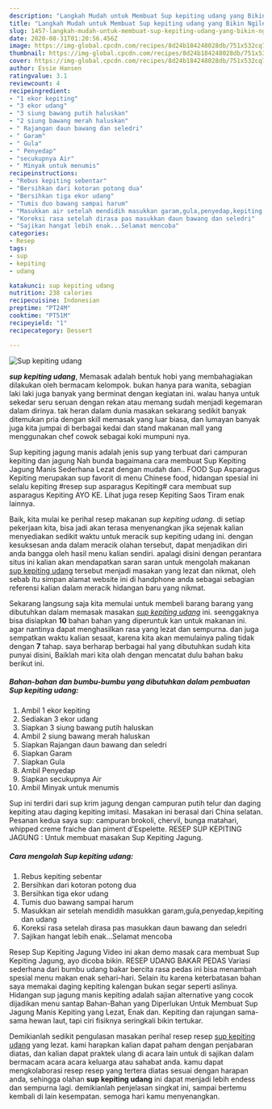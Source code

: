 ```yaml
---
description: "Langkah Mudah untuk Membuat Sup kepiting udang yang Bikin Ngiler"
title: "Langkah Mudah untuk Membuat Sup kepiting udang yang Bikin Ngiler"
slug: 1457-langkah-mudah-untuk-membuat-sup-kepiting-udang-yang-bikin-ngiler
date: 2020-08-31T01:20:56.456Z
image: https://img-global.cpcdn.com/recipes/8d24b184248028db/751x532cq70/sup-kepiting-udang-foto-resep-utama.jpg
thumbnail: https://img-global.cpcdn.com/recipes/8d24b184248028db/751x532cq70/sup-kepiting-udang-foto-resep-utama.jpg
cover: https://img-global.cpcdn.com/recipes/8d24b184248028db/751x532cq70/sup-kepiting-udang-foto-resep-utama.jpg
author: Essie Hansen
ratingvalue: 3.1
reviewcount: 4
recipeingredient:
- "1 ekor kepiting"
- "3 ekor udang"
- "3 siung bawang putih haluskan"
- "2 siung bawang merah haluskan"
- " Rajangan daun bawang dan seledri"
- " Garam"
- " Gula"
- " Penyedap"
- "secukupnya Air"
- " Minyak untuk menumis"
recipeinstructions:
- "Rebus kepiting sebentar"
- "Bersihkan dari kotoran potong dua"
- "Bersihkan tiga ekor udang"
- "Tumis duo bawang sampai harum"
- "Masukkan air setelah mendidih masukkan garam,gula,penyedap,kepiting dan udang"
- "Koreksi rasa setelah dirasa pas masukkan daun bawang dan seledri"
- "Sajikan hangat lebih enak...Selamat mencoba"
categories:
- Resep
tags:
- sup
- kepiting
- udang

katakunci: sup kepiting udang 
nutrition: 238 calories
recipecuisine: Indonesian
preptime: "PT24M"
cooktime: "PT51M"
recipeyield: "1"
recipecategory: Dessert

---
```



![Sup kepiting udang](https://img-global.cpcdn.com/recipes/8d24b184248028db/751x532cq70/sup-kepiting-udang-foto-resep-utama.jpg)

<b><i>sup kepiting udang</i></b>, Memasak adalah bentuk hobi yang membahagiakan dilakukan oleh bermacam kelompok. bukan hanya para wanita, sebagian laki laki juga banyak yang berminat dengan kegiatan ini. walau hanya untuk sekedar seru seruan dengan rekan atau memang sudah menjadi kegemaran dalam dirinya. tak heran dalam dunia masakan sekarang sedikit banyak ditemukan pria dengan skill memasak yang luar biasa, dan lumayan banyak juga kita jumpai di berbagai kedai dan stand makanan mall yang menggunakan chef cowok sebagai koki mumpuni nya.

Sup kepiting jagung manis adalah jenis sup yang terbuat dari campuran kepiting dan jagung Nah bunda bagaimana cara membuat Sup Kepiting Jagung Manis Sederhana Lezat dengan mudah dan.. FOOD Sup Asparagus Kepiting merupakan sup favorit di menu Chinese food, hidangan spesial ini selalu kepiting #resep sup asparagus Kepiting# cara membuat sup asparagus Kepiting AYO KE. Lihat juga resep Kepiting Saos Tiram enak lainnya.

Baik, kita mulai ke perihal resep makanan <i>sup kepiting udang</i>. di setiap pekerjaan kita, bisa jadi akan terasa menyenangkan jika sejenak kalian menyediakan sedikit waktu untuk meracik sup kepiting udang ini. dengan kesuksesan anda dalam meracik olahan tersebut, dapat menjadikan diri anda bangga oleh hasil menu kalian sendiri. apalagi disini dengan perantara situs ini kalian akan mendapatkan saran saran untuk mengolah makanan <u>sup kepiting udang</u> tersebut menjadi masakan yang lezat dan nikmat, oleh sebab itu simpan alamat website ini di handphone anda sebagai sebagian referensi kalian dalam meracik hidangan baru yang nikmat.


Sekarang langsung saja kita memulai untuk membeli barang barang yang dibutuhkan dalam memasak masakan <u><i>sup kepiting udang</i></u> ini. seenggaknya bisa disiapkan <b>10</b> bahan bahan yang diperuntuk kan untuk makanan ini. agar nantinya dapat menghasilkan rasa yang lezat dan sempurna. dan juga sempatkan waktu kalian sesaat, karena kita akan memulainya paling tidak dengan <b>7</b> tahap. saya berharap berbagai hal yang dibutuhkan sudah kita punyai disini, Baiklah mari kita olah dengan mencatat dulu bahan baku berikut ini.

<!--inarticleads1-->

##### Bahan-bahan dan bumbu-bumbu yang dibutuhkan dalam pembuatan Sup kepiting udang:

1. Ambil 1 ekor kepiting
1. Sediakan 3 ekor udang
1. Siapkan 3 siung bawang putih haluskan
1. Ambil 2 siung bawang merah haluskan
1. Siapkan  Rajangan daun bawang dan seledri
1. Siapkan  Garam
1. Siapkan  Gula
1. Ambil  Penyedap
1. Siapkan secukupnya Air
1. Ambil  Minyak untuk menumis


Sup ini terdiri dari sup krim jagung dengan campuran putih telur dan daging kepiting atau daging kepiting imitasi. Masakan ini berasal dari China selatan. Pesanan kedua saya sup: campuran brokoli, chervil, bunga matahari, whipped creme fraiche dan piment d&#39;Espelette. RESEP SUP KEPITING JAGUNG : Untuk membuat masakan Sup Kepiting Jagung. 

<!--inarticleads2-->

##### Cara mengolah Sup kepiting udang:

1. Rebus kepiting sebentar
1. Bersihkan dari kotoran potong dua
1. Bersihkan tiga ekor udang
1. Tumis duo bawang sampai harum
1. Masukkan air setelah mendidih masukkan garam,gula,penyedap,kepiting dan udang
1. Koreksi rasa setelah dirasa pas masukkan daun bawang dan seledri
1. Sajikan hangat lebih enak...Selamat mencoba


Resep Sup Kepiting Jagung Video ini akan demo masak cara membuat Sup Kepiting Jagung, ayo dicoba bikin. RESEP UDANG BAKAR PEDAS Variasi sederhana dari bumbu udang bakar bercita rasa pedas ini bisa menambah spesial menu makan enak sehari-hari. Selain itu karena keterbatasan bahan saya memakai daging kepiting kalengan bukan segar seperti aslinya. Hidangan sup jagung manis kepiting adalah sajian alternative yang cocok dijadikan menu santap Bahan-Bahan yang Diperlukan Untuk Membuat Sup Jagung Manis Kepiting yang Lezat, Enak dan. Kepiting dan rajungan sama-sama hewan laut, tapi ciri fisiknya seringkali bikin tertukar. 

Demikianlah sedikit pengulasan masakan perihal resep resep <u>sup kepiting udang</u> yang lezat. kami harapkan kalian dapat paham dengan penjabaran diatas, dan kalian dapat praktek ulang di acara lain untuk di sajikan dalam bermacam acara acara keluarga atau sahabat anda. kamu dapat mengkolaborasi resep resep yang tertera diatas sesuai dengan harapan anda, sehingga olahan <b>sup kepiting udang</b> ini dapat menjadi lebih endess dan sempurna lagi. demikianlah penjelasan singkat ini, sampai bertemu kembali di lain kesempatan. semoga hari kamu menyenangkan.
